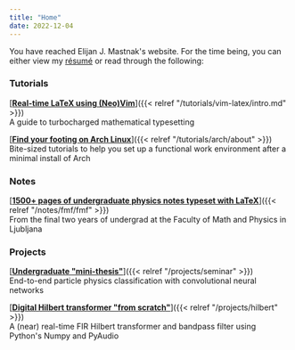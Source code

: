 ```yaml
---
title: "Home"
date: 2022-12-04
---
```


You have reached Elijan J. Mastnak's website.
For the time being, you can either view my [résumé](/resume.pdf) or read through the following:

### Tutorials

[<u>**Real-time LaTeX using (Neo)Vim**</u>]({{< relref "/tutorials/vim-latex/intro.md" >}})
<br>
A guide to turbocharged mathematical typesetting

[<u>**Find your footing on Arch Linux**</u>]({{< relref "/tutorials/arch/about" >}})
<br>
Bite-sized tutorials to help you set up a functional work environment after a minimal install of Arch

### Notes

[<u>**1500+ pages of undergraduate physics notes typeset with LaTeX**</u>]({{< relref "/notes/fmf/fmf" >}})
<br>
From the final two years of undergrad at the Faculty of Math and Physics in Ljubljana

### Projects

[<u>**Undergraduate "mini-thesis"**</u>]({{< relref "/projects/seminar" >}})
<br>
End-to-end particle physics classification with convolutional neural networks

[<u>**Digital Hilbert transformer "from scratch"**</u>]({{< relref "/projects/hilbert" >}})
<br>
A (near) real-time FIR Hilbert transformer and bandpass filter using Python's Numpy and PyAudio
